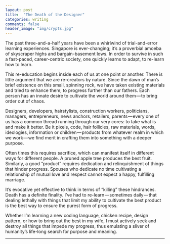 ```yaml
---
layout: post
title:  "The Death of the Designer"
categories: writing
comments: false
header_image: "img/crypts.jpg"
---
```

The past three-and-a-half years have been a whirlwind of trial-and-error learning experiences. Singapore is ever-changing; it’s a proverbial amoeba of skyscraper highs and bargain-basement lows. In order to survive in such a fast-paced, career-centric society, one quickly learns to adapt, to re-learn how to learn.

This re-education begins inside each of us at one point or another. There is little argument that we are re-creators by nature. Since the dawn of man’s brief existence on this small, spinning rock, we have taken existing materials and tried to enhance them; to progress further than our fathers. Each person has an innate desire to cultivate the world around them — to bring order out of chaos.

Designers, developers, hairstylists, construction workers, politicians, managers, entrepreneurs, news anchors, retailers, parents — every one of us has a common thread running through our very cores: to take what is and make it better. Be it pixels, code, hair follicles, raw materials, words, ideologies, information or children — products from whatever realm in which we work — we find merit in crafting them into something with a deeper purpose.

Often times this requires sacrifice, which can manifest itself in different ways for different people. A pruned apple tree produces the best fruit. Similarly, a good “product” requires dedication and relinquishment of things that hinder progress. Spouses who dedicate no time cultivating a relationship of mutual love and respect cannot expect a happy, fulfilling marriage.

It’s evocative yet effective to think in terms of “killing” these hindrances. Death has a definite finality. I’ve had to re-learn — sometimes daily — that dealing lethally with things that limit my ability to cultivate the best product is the best way to ensure the purest form of progress.

Whether I’m learning a new coding language, chicken recipe, design pattern, or how to bring out the best in my wife, I must actively seek and destroy all things that impede my progress, thus emulating a sliver of humanity’s life-long search for purpose and meaning.

<hr>